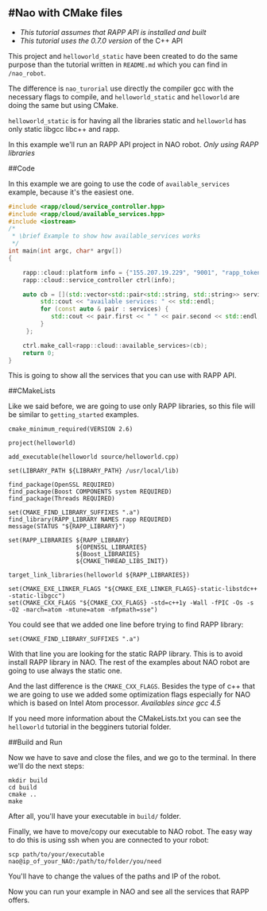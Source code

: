 #Nao with CMake files
---------------

* *This tutorial assumes that RAPP API is installed and built*
* *This tutorial uses the 0.7.0 version* of the C++ API

This project and `helloworld_static` have been created to do the same 
purpose than the tutorial written in `README.md` which you can find in `/nao_robot`.

The difference is `nao_turorial` use directly the compiler gcc with 
the necessary flags to compile, and `helloworld_static` and `helloworld` 
are doing the same but using CMake.

`helloworld_static` is for having all the libraries static and `helloworld`
has only static libgcc libc++ and rapp.

In this example we'll run an RAPP API project in NAO robot. *Only using RAPP libraries*

##Code

In this example we are going to use the code of `available_services` example, 
because it's the easiest one. 

```cpp
#include <rapp/cloud/service_controller.hpp>
#include <rapp/cloud/available_services.hpp>
#include <iostream>
/*
 * \brief Example to show how available_services works
 */
int main(int argc, char* argv[])
{

	rapp::cloud::platform info = {"155.207.19.229", "9001", "rapp_token"}; 
	rapp::cloud::service_controller ctrl(info);

	auto cb = [](std::vector<std::pair<std::string, std::string>> services) {
         std::cout << "available services: " << std::endl;
         for (const auto & pair : services) {
            std::cout << pair.first << " " << pair.second << std::endl;
         }
     };

    ctrl.make_call<rapp::cloud::available_services>(cb);
	return 0;
}
```

This is going to show all the services that you can use with RAPP API.

##CMakeLists

Like we said before, we are going to use only RAPP libraries, so this file will be similar to
`getting_started` examples.

```
cmake_minimum_required(VERSION 2.6)

project(helloworld)

add_executable(helloworld source/helloworld.cpp)

set(LIBRARY_PATH ${LIBRARY_PATH} /usr/local/lib)

find_package(OpenSSL REQUIRED)
find_package(Boost COMPONENTS system REQUIRED)
find_package(Threads REQUIRED)

set(CMAKE_FIND_LIBRARY_SUFFIXES ".a")
find_library(RAPP_LIBRARY NAMES rapp REQUIRED)
message(STATUS "${RAPP_LIBRARY}")

set(RAPP_LIBRARIES ${RAPP_LIBRARY} 
                   ${OPENSSL_LIBRARIES} 
				   ${Boost_LIBRARIES}
				   ${CMAKE_THREAD_LIBS_INIT})

target_link_libraries(helloworld ${RAPP_LIBRARIES})

set(CMAKE_EXE_LINKER_FLAGS "${CMAKE_EXE_LINKER_FLAGS}-static-libstdc++ -static-libgcc")
set(CMAKE_CXX_FLAGS "${CMAKE_CXX_FLAGS} -std=c++1y -Wall -fPIC -Os -s -O2 -march=atom -mtune=atom -mfpmath=sse")
```

You could see that we added one line before trying to find RAPP library:

```
set(CMAKE_FIND_LIBRARY_SUFFIXES ".a")
```

With that line you are looking for the static RAPP library. 
This is to avoid install RAPP library in NAO. 
The rest of the examples about NAO robot are going to use always the static one.

And the last difference is the `CMAKE_CXX_FLAGS`. Besides the type of c++ that we are going to use
we added some optimization flags especially for NAO which is based on Intel Atom processor.
*Availables since gcc 4.5*

If you need more information about the CMakeLists.txt you can see the `helloworld` tutorial in the begginers tutorial folder.

##Build and Run

Now we have to save and close the files, and we go to the terminal.
In there we'll do the next steps:

```
mkdir build
cd build
cmake ..
make
```

After all, you'll have your executable in `build/` folder.

Finally, we have to move/copy our executable to NAO robot. 
The easy way to do this is using ssh when you are connected to your robot:

```
scp path/to/your/executable nao@ip_of_your_NAO:/path/to/folder/you/need
```

You'll have to change the values of the paths and IP of the robot.

Now you can run your example in NAO and see all the services that RAPP offers.

